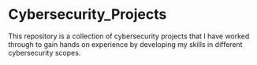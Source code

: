 # Cybersecurity_Projects
This repository is a collection of cybersecurity projects that I have worked through to gain hands on experience by developing my skills in different cybersecurity scopes.
